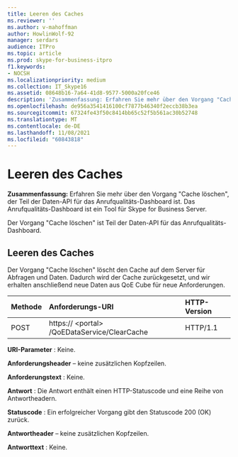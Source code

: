 ```yaml
---
title: Leeren des Caches
ms.reviewer: ''
ms.author: v-mahoffman
author: HowlinWolf-92
manager: serdars
audience: ITPro
ms.topic: article
ms.prod: skype-for-business-itpro
f1.keywords:
- NOCSH
ms.localizationpriority: medium
ms.collection: IT_Skype16
ms.assetid: 08648b16-7a64-41d8-9577-5000a20fce46
description: 'Zusammenfassung: Erfahren Sie mehr über den Vorgang "Cache löschen", der Teil der Daten-API für das Anrufqualitätsdashboard ist. Das Anrufqualitäts-Dashboard ist ein Tool für Skype for Business Server.'
ms.openlocfilehash: de956a3541416100cf7877b46340f2eccb38b3ea
ms.sourcegitcommit: 67324fe43f50c8414bb65c52f5b561ac30b52748
ms.translationtype: MT
ms.contentlocale: de-DE
ms.lasthandoff: 11/08/2021
ms.locfileid: "60843818"
---
```

# <a name="clear-cache"></a>Leeren des Caches
 
**Zusammenfassung:** Erfahren Sie mehr über den Vorgang "Cache löschen", der Teil der Daten-API für das Anrufqualitäts-Dashboard ist. Das Anrufqualitäts-Dashboard ist ein Tool für Skype for Business Server.
  
Der Vorgang "Cache löschen" ist Teil der Daten-API für das Anrufqualitäts-Dashboard.
  
## <a name="clear-cache"></a>Leeren des Caches

Der Vorgang "Cache löschen" löscht den Cache auf dem Server für Abfragen und Daten. Dadurch wird der Cache zurückgesetzt, und wir erhalten anschließend neue Daten aus QoE Cube für neue Anforderungen.
  

|**Methode**|**Anforderungs-URI**|**HTTP-Version**|
|:-----|:-----|:-----|
|POST  <br/> |https:// \<portal\> /QoEDataService/ClearCache  <br/> |HTTP/1.1  <br/> |
   
 **URI-Parameter** : Keine.
  
 **Anforderungsheader** – keine zusätzlichen Kopfzeilen.
  
 **Anforderungstext** : Keine.
  
 **Antwort** : Die Antwort enthält einen HTTP-Statuscode und eine Reihe von Antwortheadern.
  
 **Statuscode** : Ein erfolgreicher Vorgang gibt den Statuscode 200 (OK) zurück.
  
 **Antwortheader** – keine zusätzlichen Kopfzeilen.
  
 **Antworttext** : Keine.
  

